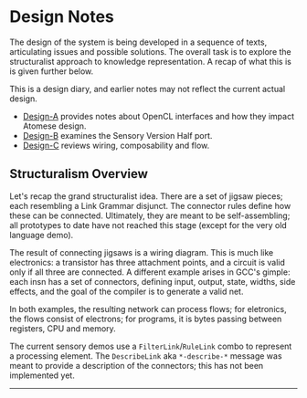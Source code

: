 Design Notes
============
The design of the system is being developed in a sequence of texts,
articulating issues and possible solutions. The overall task is to
explore the structuralist approach to knowledge representation. A recap
of what this is is given further below.

This is a design diary, and earlier notes may not reflect the current
actual design.

* [Design-A](./Design-A.md) provides notes about OpenCL interfaces and
  how they impact Atomese design.
* [Design-B](./Design-B.md) examines the Sensory Version Half port.
* [Design-C](./Design-C.md) reviews wiring, composability and flow.

Structuralism Overview
----------------------
Let's recap the grand structuralist idea. There are a set of jigsaw
pieces; each resembling a Link Grammar disjunct. The connector rules
define how these can be connected. Ultimately, they are meant to be
self-assembling; all prototypes to date have not reached this stage
(except for the very old language demo).

The result of connecting jigsaws is a wiring diagram. This is much
like electronics: a transistor has three attachment points, and a
circuit is valid only if all three are connected. A different example
arises in GCC's gimple: each insn has a set of connectors, defining
input, output, state, widths, side effects, and the goal of the
compiler is to generate a valid net.

In both examples, the resulting network can process flows; for
eletronics, the flows consist of electrons; for programs, it is bytes
passing between registers, CPU and memory.

The current sensory demos use a `FilterLink`/`RuleLink` combo to
represent a processing element. The `DescribeLink` aka `*-describe-*`
message was meant to provide a description of the connectors; this
has not been implemented yet.


----
